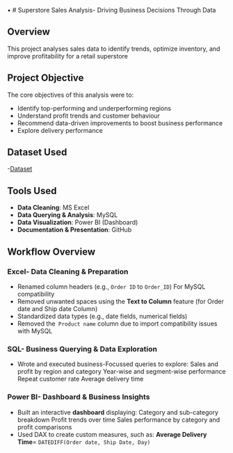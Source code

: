 •	# Superstore Sales Analysis- Driving Business Decisions Through Data

## Overview
This project analyses sales data to identify trends, optimize inventory, and improve profitability for a retail superstore
## Project Objective 
The core objectives of this analysis were to:
-	Identify top-performing and underperforming regions
-	Understand profit trends and customer behaviour
-	Recommend data-driven improvements to boost business performance
-	Explore delivery performance

## Dataset Used
-<a href="https://github.com/ShikhaKapruwan/Superstore_sales_analysis/blob/main/superstore_cleaned.csv">Dataset</a>

## Tools Used
-	**Data Cleaning**: MS Excel
-	**Data Querying & Analysis**: MySQL
-	**Data Visualization**: Power BI (Dashboard)
-	**Documentation & Presentation**: GitHub
## Workflow Overview
### Excel- Data Cleaning & Preparation
-	Renamed column headers (e.g., `Order ID` to `Order_ID`) For MySQL compatibility
-	Removed unwanted spaces using the **Text to Column** feature (for Order date and Ship date Column)
-	Standardized data types (e.g., date fields, numerical fields)
-	Removed the` Product name` column due to import compatibility issues with MySQL
### SQL- Business Querying & Data Exploration
-	Wrote and executed business-Focussed queries to explore:
Sales and profit by region and category
Year-wise and segment-wise performance
Repeat customer rate
Average delivery time
### Power BI- Dashboard & Business Insights
-	Built an interactive **dashboard** displaying:
Category and sub-category breakdown
Profit trends over time
Sales performance by category and profit comparisons
-	Used DAX to create custom measures, such as:
**Average Delivery Time**= `DATEDIFF(Order date, Ship Date, Day)`

